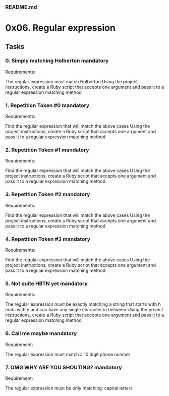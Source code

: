 ### README.md

# 0x06. Regular expression

## Tasks


### 0. Simply matching Holberton mandatory

Requirements:

The regular expression must match Holberton
Using the project instructions, create a Ruby script that accepts one argument and pass it to a regular expression matching method


### 1. Repetition Token #0 mandatory

Requirements:

Find the regular expression that will match the above cases
Using the project instructions, create a Ruby script that accepts one argument and pass it to a regular expression matching method


### 2. Repetition Token #1 mandatory

Requirements:

Find the regular expression that will match the above cases
Using the project instructions, create a Ruby script that accepts one argument and pass it to a regular expression matching method


### 3. Repetition Token #2 mandatory

Requirements:

Find the regular expression that will match the above cases
Using the project instructions, create a Ruby script that accepts one argument and pass it to a regular expression matching method


### 4. Repetition Token #3 mandatory

Requirements:

Find the regular expression that will match the above cases
Using the project instructions, create a Ruby script that accepts one argument and pass it to a regular expression matching method


### 5. Not quite HBTN yet mandatory

Requirements:

The regular expression must be exactly matching a string that starts with h ends with n and can have any single character in between
Using the project instructions, create a Ruby script that accepts one argument and pass it to a regular expression matching method


### 6. Call me maybe mandatory

Requirement:

The regular expression must match a 10 digit phone number


### 7. OMG WHY ARE YOU SHOUTING? mandatory

Requirement:

The regular expression must be only matching: capital letters